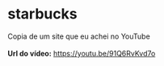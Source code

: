 # starbucks
Copia de um site que eu achei no YouTube
<br><br>
**Url do vídeo:** https://youtu.be/91Q6RvKvd7o

